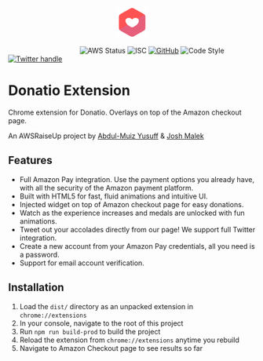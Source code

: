 <p align="center"><img width=12.5% src="https://github.com/joshmalek/donatio-app/blob/master/assets/logo192.png"></p>

&nbsp;&nbsp;&nbsp;&nbsp;&nbsp;&nbsp;&nbsp;&nbsp;&nbsp;&nbsp;&nbsp;&nbsp;&nbsp;&nbsp;&nbsp;&nbsp;&nbsp;&nbsp;&nbsp;&nbsp;&nbsp;&nbsp;&nbsp;&nbsp;&nbsp;&nbsp;&nbsp;&nbsp;&nbsp;&nbsp;&nbsp;&nbsp;&nbsp;&nbsp;&nbsp;&nbsp;
![AWS Status](https://img.shields.io/badge/AWS%20Server%20Status-Online-brightgreen)
![ISC](https://img.shields.io/badge/license-ISC-blue.svg) 
[![GitHub](https://img.shields.io/badge/repo-github-green.svg)](https://github.com/joshmalek/donatio-extension)
![Code Style](https://camo.githubusercontent.com/c83b8df34339bd302b7fd3fbb631f99ba25f87f8/68747470733a2f2f696d672e736869656c64732e696f2f62616467652f636f64655f7374796c652d70726574746965722d6666363962342e737667)
[![Twitter handle][]][Twitter badge]

# Donatio Extension
Chrome extension for Donatio.  Overlays on top of the Amazon checkout page.

An AWSRaiseUp project by [Abdul-Muiz Yusuff](https://github.com/sacrael) & [Josh Malek](https://github.com/joshmalek)

## Features
* Full Amazon Pay integration.  Use the payment options you already have, with all the security of the Amazon payment platform.
* Built with HTML5 for fast, fluid animations and intuitive UI.
* Injected widget on top of Amazon checkout page for easy donations.
* Watch as the experience increases and medals are unlocked with fun animations.
* Tweet out your accolades directly from our page! We support full Twitter integration.
* Create a new account from your Amazon Pay credentials, all you need is a password.
* Support for email account verification.

## Installation
1. Load the `dist/` directory as an unpacked extension in `chrome://extensions`
2. In your console, navigate to the root of this project
3. Run `npm run build-prod` to build the project
4. Reload the extension from `chrome://extensions` anytime you rebuild
5. Navigate to Amazon Checkout page to see results so far

[Twitter handle]: https://img.shields.io/twitter/follow/donatioapp?label=Follow&style=social
[Twitter badge]: https://twitter.com/intent/follow?screen_name=donatioapp


